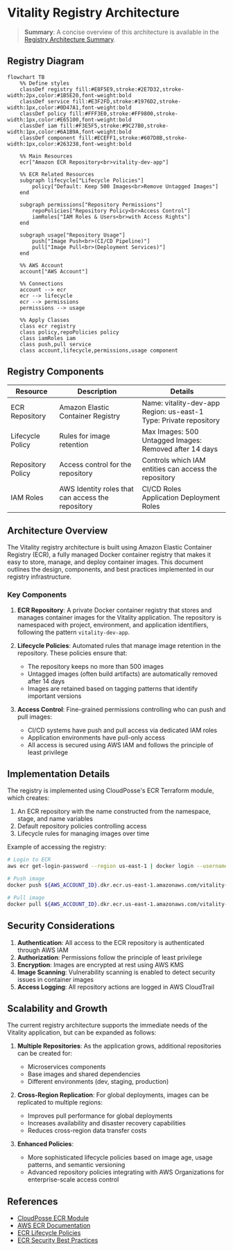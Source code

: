 # Vitality Registry Architecture

> **Summary**: A concise overview of this architecture is available in the [Registry Architecture Summary](./registry_summary.md).

## Registry Diagram

```mermaid
flowchart TB
    %% Define styles
    classDef registry fill:#E8F5E9,stroke:#2E7D32,stroke-width:2px,color:#1B5E20,font-weight:bold
    classDef service fill:#E3F2FD,stroke:#1976D2,stroke-width:1px,color:#0D47A1,font-weight:bold
    classDef policy fill:#FFF3E0,stroke:#FF9800,stroke-width:1px,color:#E65100,font-weight:bold
    classDef iam fill:#F3E5F5,stroke:#9C27B0,stroke-width:1px,color:#6A1B9A,font-weight:bold
    classDef component fill:#ECEFF1,stroke:#607D8B,stroke-width:1px,color:#263238,font-weight:bold

    %% Main Resources
    ecr["Amazon ECR Repository<br>vitality-dev-app"]

    %% ECR Related Resources
    subgraph lifecycle["Lifecycle Policies"]
        policy["Default: Keep 500 Images<br>Remove Untagged Images"]
    end

    subgraph permissions["Repository Permissions"]
        repoPolicies["Repository Policy<br>Access Control"]
        iamRoles["IAM Roles & Users<br>with Access Rights"]
    end

    subgraph usage["Repository Usage"]
        push["Image Push<br>(CI/CD Pipeline)"]
        pull["Image Pull<br>(Deployment Services)"]
    end

    %% AWS Account
    account["AWS Account"]

    %% Connections
    account --> ecr
    ecr --> lifecycle
    ecr --> permissions
    permissions --> usage
    
    %% Apply Classes
    class ecr registry
    class policy,repoPolicies policy
    class iamRoles iam
    class push,pull service
    class account,lifecycle,permissions,usage component
```

## Registry Components

| Resource | Description | Details |
|----------|-------------|---------|
| ECR Repository | Amazon Elastic Container Registry | Name: vitality-dev-app<br>Region: us-east-1<br>Type: Private repository |
| Lifecycle Policy | Rules for image retention | Max Images: 500<br>Untagged Images: Removed after 14 days |
| Repository Policy | Access control for the repository | Controls which IAM entities can access the repository |
| IAM Roles | AWS Identity roles that can access the repository | CI/CD Roles<br>Application Deployment Roles |

## Architecture Overview

The Vitality registry architecture is built using Amazon Elastic Container Registry (ECR), a fully managed Docker container registry that makes it easy to store, manage, and deploy container images. This document outlines the design, components, and best practices implemented in our registry infrastructure.

### Key Components

1. **ECR Repository**: A private Docker container registry that stores and manages container images for the Vitality application. The repository is namespaced with project, environment, and application identifiers, following the pattern `vitality-dev-app`.

2. **Lifecycle Policies**: Automated rules that manage image retention in the repository. These policies ensure that:
   - The repository keeps no more than 500 images
   - Untagged images (often build artifacts) are automatically removed after 14 days
   - Images are retained based on tagging patterns that identify important versions

3. **Access Control**: Fine-grained permissions controlling who can push and pull images:
   - CI/CD systems have push and pull access via dedicated IAM roles
   - Application environments have pull-only access
   - All access is secured using AWS IAM and follows the principle of least privilege

## Implementation Details

The registry is implemented using CloudPosse's ECR Terraform module, which creates:

1. An ECR repository with the name constructed from the namespace, stage, and name variables
2. Default repository policies controlling access
3. Lifecycle rules for managing images over time

Example of accessing the registry:

```bash
# Login to ECR
aws ecr get-login-password --region us-east-1 | docker login --username AWS --password-stdin ${AWS_ACCOUNT_ID}.dkr.ecr.us-east-1.amazonaws.com

# Push image
docker push ${AWS_ACCOUNT_ID}.dkr.ecr.us-east-1.amazonaws.com/vitality-dev-app:latest

# Pull image
docker pull ${AWS_ACCOUNT_ID}.dkr.ecr.us-east-1.amazonaws.com/vitality-dev-app:latest
```

## Security Considerations

1. **Authentication**: All access to the ECR repository is authenticated through AWS IAM
2. **Authorization**: Permissions follow the principle of least privilege
3. **Encryption**: Images are encrypted at rest using AWS KMS
4. **Image Scanning**: Vulnerability scanning is enabled to detect security issues in container images
5. **Access Logging**: All repository actions are logged in AWS CloudTrail

## Scalability and Growth

The current registry architecture supports the immediate needs of the Vitality application, but can be expanded as follows:

1. **Multiple Repositories**: As the application grows, additional repositories can be created for:
   - Microservices components
   - Base images and shared dependencies
   - Different environments (dev, staging, production)

2. **Cross-Region Replication**: For global deployments, images can be replicated to multiple regions:
   - Improves pull performance for global deployments
   - Increases availability and disaster recovery capabilities
   - Reduces cross-region data transfer costs

3. **Enhanced Policies**:
   - More sophisticated lifecycle policies based on image age, usage patterns, and semantic versioning
   - Advanced repository policies integrating with AWS Organizations for enterprise-scale access control

## References

- [CloudPosse ECR Module](https://github.com/cloudposse/terraform-aws-ecr)
- [AWS ECR Documentation](https://docs.aws.amazon.com/ecr/)
- [ECR Lifecycle Policies](https://docs.aws.amazon.com/AmazonECR/latest/userguide/lifecycle_policy.html)
- [ECR Security Best Practices](https://docs.aws.amazon.com/AmazonECR/latest/userguide/security-best-practices.html) 